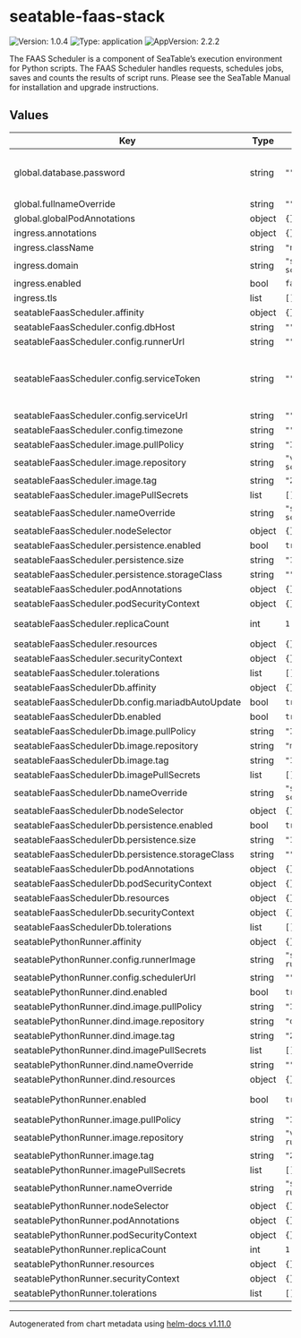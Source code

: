 # seatable-faas-stack

![Version: 1.0.4](https://img.shields.io/badge/Version-1.0.4-informational?style=flat-square) ![Type: application](https://img.shields.io/badge/Type-application-informational?style=flat-square) ![AppVersion: 2.2.2](https://img.shields.io/badge/AppVersion-2.2.2-informational?style=flat-square)

The FAAS Scheduler is a component of SeaTable’s execution environment for Python scripts. The FAAS Scheduler handles requests, schedules jobs, saves and counts the results of script runs. Please see the SeaTable Manual for installation and upgrade instructions.

## Values

| Key                                              | Type   | Default                                 | Description                                                                                                                                                                   |
|--------------------------------------------------|--------|-----------------------------------------|-------------------------------------------------------------------------------------------------------------------------------------------------------------------------------|
| global.database.password                         | string | `""`                                    | password for the seatable-faas-scheduler database, if database pod is not used, this is the database used in the scheduler to connect to your custom database                 |
| global.fullnameOverride                          | string | `""`                                    |                                                                                                                                                                               |
| global.globalPodAnnotations                      | object | `{}`                                    |                                                                                                                                                                               |
| ingress.annotations                              | object | `{}`                                    |                                                                                                                                                                               |
| ingress.className                                | string | `"nginx"`                               |                                                                                                                                                                               |
| ingress.domain                                   | string | `"seatable-faas-scheduler.example.com"` |                                                                                                                                                                               |
| ingress.enabled                                  | bool   | `false`                                 |                                                                                                                                                                               |
| ingress.tls                                      | list   | `[]`                                    |                                                                                                                                                                               |
| seatableFaasScheduler.affinity                   | object | `{}`                                    |                                                                                                                                                                               |
| seatableFaasScheduler.config.dbHost              | string | `""`                                    | leave dbHost empty to use deployed pod                                                                                                                                        |
| seatableFaasScheduler.config.runnerUrl           | string | `""`                                    | leave runnerUrl empty to use deployed pod                                                                                                                                     |
| seatableFaasScheduler.config.serviceToken        | string | `""`                                    | base64 encoded passphrase string leave empty to let it autocreate get the created token from /opt/seatable-faas-scheduler/conf/seatable_faas_scheduler_settings.py afterwards |
| seatableFaasScheduler.config.serviceUrl          | string | `""`                                    | URL of your seatable server                                                                                                                                                   |
| seatableFaasScheduler.config.timezone            | string | `""`                                    | leave timezone empty for UTC                                                                                                                                                  |
| seatableFaasScheduler.image.pullPolicy           | string | `"IfNotPresent"`                        |                                                                                                                                                                               |
| seatableFaasScheduler.image.repository           | string | `"vqui/seatable-faas-scheduler"`        | image to use                                                                                                                                                                  |
| seatableFaasScheduler.image.tag                  | string | `"2.2.2"`                               |                                                                                                                                                                               |
| seatableFaasScheduler.imagePullSecrets           | list   | `[]`                                    |                                                                                                                                                                               |
| seatableFaasScheduler.nameOverride               | string | `"seatable-faas-scheduler"`             |                                                                                                                                                                               |
| seatableFaasScheduler.nodeSelector               | object | `{}`                                    |                                                                                                                                                                               |
| seatableFaasScheduler.persistence.enabled        | bool   | `true`                                  |                                                                                                                                                                               |
| seatableFaasScheduler.persistence.size           | string | `"10Gi"`                                |                                                                                                                                                                               |
| seatableFaasScheduler.persistence.storageClass   | string | `""`                                    |                                                                                                                                                                               |
| seatableFaasScheduler.podAnnotations             | object | `{}`                                    |                                                                                                                                                                               |
| seatableFaasScheduler.podSecurityContext         | object | `{}`                                    |                                                                                                                                                                               |
| seatableFaasScheduler.replicaCount               | int    | `1`                                     | how many scheduler are deployed behind the ingress (not tested in a production environment)                                                                                   |
| seatableFaasScheduler.resources                  | object | `{}`                                    |                                                                                                                                                                               |
| seatableFaasScheduler.securityContext            | object | `{}`                                    |                                                                                                                                                                               |
| seatableFaasScheduler.tolerations                | list   | `[]`                                    |                                                                                                                                                                               |
| seatableFaasSchedulerDb.affinity                 | object | `{}`                                    |                                                                                                                                                                               |
| seatableFaasSchedulerDb.config.mariadbAutoUpdate | bool   | `true`                                  | use mariadb auto update feature                                                                                                                                               |
| seatableFaasSchedulerDb.enabled                  | bool   | `true`                                  | disable if you use a different db                                                                                                                                             |
| seatableFaasSchedulerDb.image.pullPolicy         | string | `"IfNotPresent"`                        |                                                                                                                                                                               |
| seatableFaasSchedulerDb.image.repository         | string | `"mariadb"`                             |                                                                                                                                                                               |
| seatableFaasSchedulerDb.image.tag                | string | `"10.11"`                               |                                                                                                                                                                               |
| seatableFaasSchedulerDb.imagePullSecrets         | list   | `[]`                                    |                                                                                                                                                                               |
| seatableFaasSchedulerDb.nameOverride             | string | `"seatable-faas-scheduler-db"`          |                                                                                                                                                                               |
| seatableFaasSchedulerDb.nodeSelector             | object | `{}`                                    |                                                                                                                                                                               |
| seatableFaasSchedulerDb.persistence.enabled      | bool   | `true`                                  | enable persistence if needed                                                                                                                                                  |
| seatableFaasSchedulerDb.persistence.size         | string | `"10Gi"`                                |                                                                                                                                                                               |
| seatableFaasSchedulerDb.persistence.storageClass | string | `""`                                    |                                                                                                                                                                               |
| seatableFaasSchedulerDb.podAnnotations           | object | `{}`                                    |                                                                                                                                                                               |
| seatableFaasSchedulerDb.podSecurityContext       | object | `{}`                                    |                                                                                                                                                                               |
| seatableFaasSchedulerDb.resources                | object | `{}`                                    |                                                                                                                                                                               |
| seatableFaasSchedulerDb.securityContext          | object | `{}`                                    |                                                                                                                                                                               |
| seatableFaasSchedulerDb.tolerations              | list   | `[]`                                    |                                                                                                                                                                               |
| seatablePythonRunner.affinity                    | object | `{}`                                    |                                                                                                                                                                               |
| seatablePythonRunner.config.runnerImage          | string | `"seatable/python-runner:latest"`       | if you use a custom image, set it it here                                                                                                                                     |
| seatablePythonRunner.config.schedulerUrl         | string | `""`                                    | leave schedulerUrl empty for deployed pod                                                                                                                                     |
| seatablePythonRunner.dind.enabled                | bool   | `true`                                  | leave this enabled if you are running in k8s                                                                                                                                  |
| seatablePythonRunner.dind.image.pullPolicy       | string | `"IfNotPresent"`                        |                                                                                                                                                                               |
| seatablePythonRunner.dind.image.repository       | string | `"docker"`                              | set a different service image if needed                                                                                                                                       |
| seatablePythonRunner.dind.image.tag              | string | `"23.0.0-dind"`                         |                                                                                                                                                                               |
| seatablePythonRunner.dind.imagePullSecrets       | list   | `[]`                                    |                                                                                                                                                                               |
| seatablePythonRunner.dind.nameOverride           | string | `""`                                    |                                                                                                                                                                               |
| seatablePythonRunner.dind.resources              | object | `{}`                                    |                                                                                                                                                                               |
| seatablePythonRunner.enabled                     | bool   | `true`                                  | disable if you use a different seatable-python-runner                                                                                                                         |
| seatablePythonRunner.image.pullPolicy            | string | `"IfNotPresent"`                        |                                                                                                                                                                               |
| seatablePythonRunner.image.repository            | string | `"vqui/seatable-python-runner"`         |                                                                                                                                                                               |
| seatablePythonRunner.image.tag                   | string | `"2.0.5"`                               |                                                                                                                                                                               |
| seatablePythonRunner.imagePullSecrets            | list   | `[]`                                    |                                                                                                                                                                               |
| seatablePythonRunner.nameOverride                | string | `"seatable-python-runner"`              |                                                                                                                                                                               |
| seatablePythonRunner.nodeSelector                | object | `{}`                                    |                                                                                                                                                                               |
| seatablePythonRunner.podAnnotations              | object | `{}`                                    |                                                                                                                                                                               |
| seatablePythonRunner.podSecurityContext          | object | `{}`                                    |                                                                                                                                                                               |
| seatablePythonRunner.replicaCount                | int    | `1`                                     |                                                                                                                                                                               |
| seatablePythonRunner.resources                   | object | `{}`                                    |                                                                                                                                                                               |
| seatablePythonRunner.securityContext             | object | `{}`                                    |                                                                                                                                                                               |
| seatablePythonRunner.tolerations                 | list   | `[]`                                    |                                                                                                                                                                               |

----------------------------------------------
Autogenerated from chart metadata using [helm-docs v1.11.0](https://github.com/norwoodj/helm-docs/releases/v1.11.0)
